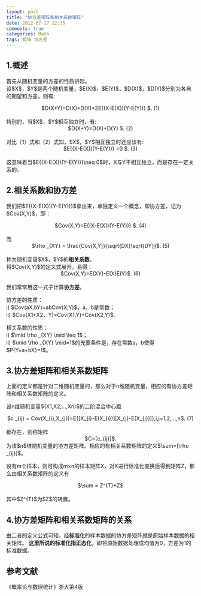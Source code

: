 ```yaml
---
layout: post
title: "协方差矩阵和相关系数矩阵"
date: 2012-07-17 12:35
comments: true
categories: Math
tags: 矩阵 协方差
---
```

<h2>1.概述</h2>
<p>首先从随机变量的方差的性质讲起。</br>
设$X$，$Y$是两个随机变量，$E(X)$，$E(Y)$，$D(X)$，$D(Y)$分别为各自的期望和方差，则有:</br>
<center>$D(X+Y)=D(X)+D(Y)+2E{(X-E(X))(Y-E(Y))} $.   (1)</center></br>
特别的，当$X$，$Y$相互独立时，有:</br>
<center>$D(X+Y)=D(X)+D(Y) $.    (2)</center></br>
对比（1）式和（2）式知，$X$，$Y$相互独立时还应该有:</br>
<center>$E{(X-E(X))(Y-E(Y))} =0 $.      (3)</center></br>
这意味着当$E{(X-E(X))(Y-E(Y))}\neq 0$时，X与Y不相互独立，而是存在一定关系的。</p>

<h2>2.相关系数和协方差</h2>
<p>
我们把$E{(X-E(X))(Y-E(Y))}$拿出来，单独定义一个概念，即协方差，记为$Cov(X,Y)$，即：
<center>$Cov(X,Y)=E{(X-E(X))(Y-E(Y))} $.     (4)</center></br>
而</br>
<center>$\rho _{XY} = \frac{Cov(X,Y)}{\sqrt{DX}\sqrt{DY}}$.     (5)</center></br>
称为随机变量$X$，$Y$的<strong>相关系数</strong>。</br>
将$Cov(X,Y)$的定义式展开，易得：
<center>$Cov(X,Y)=E(XY)-E(X)E(Y)$.      (6)</center></br>
我们常常用这一式子计算<strong>协方差</strong>。
</p>

<!-- more -->
<p>协方差的性质：</br>
i) $Cov(aX,bY)=abCov(X,Y)$，a，b是常数；</br>
ii) $Cov(X1+X2，Y)=Cov(X1,Y)+Cov(X2,Y)$.</p>

<p>相关系数的性质：</br>
i) $\mid \rho _{XY} \mid \leq 1$；</br>
ii) $\mid \rho _{XY} \mid=1$的充要条件是，存在常数a，b使得$P{Y=a+bX}=1$。</p>

<h2>3.协方差矩阵和相关系数矩阵</h2>
<p>上面的定义都是针对二维随机变量的，那么对于n维随机变量，相应的有协方差矩阵和相关系数矩阵的定义。</p>

<p>设n维随机变量$(X1,X2,…,Xn)$的二阶混合中心距</br>
<center>$c _{ij} = Cov(X_{i},X_{j})=E{[X_{i}-E(X_{i})][X_{j}-E(X_{j})]},i,j=1,2,…,n$.      (7)</center></br>
都存在，则称矩阵</br>
<center>$C=[c_{ij}]$.</center>
为该$n$维随机变量的协方差矩阵。相应的有相关系数矩阵的定义$\sum=[\rho _{ij}]$。
</p>

<p>设有m个样本，则可构成m×n的样本矩阵X，对X进行标准化变换后得到矩阵Z，那么由相关系数矩阵的定义有</br>
<center>$\sum = Z^{T}*Z$</center></br>
其中$Z^{T}$为$Z$的转置。
</p>

<h2>4.协方差矩阵和相关系数矩阵的关系</h2>
<p>由二者的定义公式可知，经<strong>标准化</strong>的样本数据的协方差矩阵就是原始样本数据的相关矩阵。
<strong>这里所说的标准化指正态化</strong>，即将原始数据处理成均值为0，方差为1的标准数据。</p>

<h2>参考文献</h2>
<p>《概率论与数理统计》浙大第4版</p>
